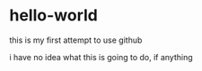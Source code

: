 # hello-world
this is my first attempt to use github

i have no idea what this is going to do, if anything
